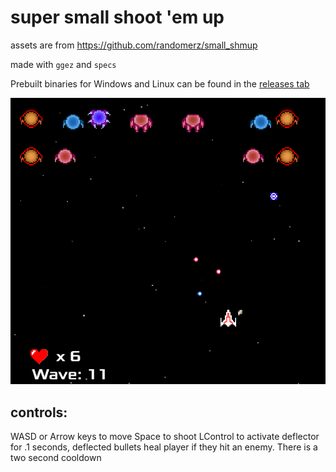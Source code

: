# super small shoot 'em up

assets are from <https://github.com/randomerz/small_shmup>

made with `ggez` and `specs`

Prebuilt binaries for Windows and Linux can be found in the [releases tab](https://github.com/mkhan45/ssshmup/releases)

![](image.png)


## controls:

WASD or Arrow keys to move
Space to shoot
LControl to activate deflector for .1 seconds, deflected bullets heal player if they hit an enemy. There is a two second cooldown
